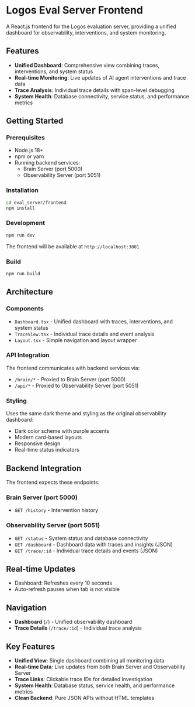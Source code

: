 # Logos Eval Server Frontend

A React.js frontend for the Logos evaluation server, providing a unified dashboard for observability, interventions, and system monitoring.

## Features

- **Unified Dashboard**: Comprehensive view combining traces, interventions, and system status
- **Real-time Monitoring**: Live updates of AI agent interventions and trace data
- **Trace Analysis**: Individual trace details with span-level debugging
- **System Health**: Database connectivity, service status, and performance metrics

## Getting Started

### Prerequisites

- Node.js 18+ 
- npm or yarn
- Running backend services:
  - Brain Server (port 5000)
  - Observability Server (port 5051)

### Installation

```bash
cd eval_server/frontend
npm install
```

### Development

```bash
npm run dev
```

The frontend will be available at `http://localhost:3001`

### Build

```bash
npm run build
```

## Architecture

### Components

- `Dashboard.tsx` - Unified dashboard with traces, interventions, and system status
- `TraceView.tsx` - Individual trace details and event analysis
- `Layout.tsx` - Simple navigation and layout wrapper

### API Integration

The frontend communicates with backend services via:

- `/brain/*` - Proxied to Brain Server (port 5000)
- `/api/*` - Proxied to Observability Server (port 5051)

### Styling

Uses the same dark theme and styling as the original observability dashboard:

- Dark color scheme with purple accents
- Modern card-based layouts
- Responsive design
- Real-time status indicators

## Backend Integration

The frontend expects these endpoints:

### Brain Server (port 5000)
- `GET /history` - Intervention history

### Observability Server (port 5051)  
- `GET /status` - System status and database connectivity
- `GET /dashboard` - Dashboard data with traces and insights (JSON)
- `GET /trace/:id` - Individual trace details and events (JSON)

## Real-time Updates

- Dashboard: Refreshes every 10 seconds
- Auto-refresh pauses when tab is not visible

## Navigation

- **Dashboard** (`/`) - Unified observability dashboard
- **Trace Details** (`/trace/:id`) - Individual trace analysis

## Key Features

- **Unified View**: Single dashboard combining all monitoring data
- **Real-time Data**: Live updates from both Brain Server and Observability Server  
- **Trace Links**: Clickable trace IDs for detailed investigation
- **System Health**: Database status, service health, and performance metrics
- **Clean Backend**: Pure JSON APIs without HTML templates
